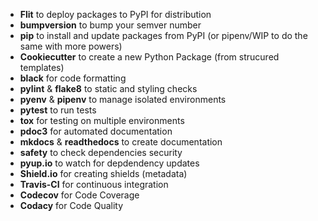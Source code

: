 - **Flit** to deploy packages to PyPI for distribution
- **bumpversion** to bump your semver number
- **pip** to install and update packages from PyPI (or pipenv/WIP to do the same with more powers)
- **Cookiecutter** to create a new Python Package (from strucured templates)
- **black** for code formatting
- **pylint** & **flake8** to static and styling checks
- **pyenv** & **pipenv** to manage isolated environments
- **pytest** to run tests
- **tox** for testing on multiple environments
- **pdoc3** for automated documentation
- **mkdocs** & **readthedocs** to create documentation
- **safety** to check dependencies security
- **pyup.io** to watch for depdendency updates
- **Shield.io** for creating shields (metadata)
- **Travis-CI** for continuous integration
- **Codecov** for Code Coverage
- **Codacy** for Code Quality

